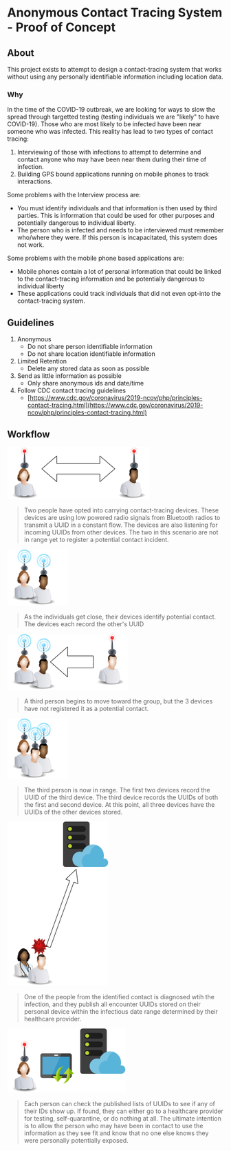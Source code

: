 # Anonymous Contact Tracing System - Proof of Concept
## About
This project exists to attempt to design a contact-tracing system that works without using any personally identifiable information including location data.  

### Why
In the time of the COVID-19 outbreak, we are looking for ways to slow the spread through targetted testing (testing individuals we are "likely" to have COVID-19). Those who are most likely to be infected have been near someone who was infected.  This reality has lead to two types of contact tracing:
1. Interviewing of those with infections to attempt to determine and contact anyone who may have been near them during their time of infection.
2. Building GPS bound applications running on mobile phones to track interactions.

Some problems with the Interview process are: 
- You must identify individuals and that information is then used by third parties. This is information that could be used for other purposes and potentially dangerous to individual liberty.
- The person who is infected and needs to be interviewed must remember who/where they were.  If this person is incapacitated, this system does not work.

Some problems with the mobile phone based applications are:
- Mobile phones contain a lot of personal information that could be linked to the contact-tracing information and be potentially dangerous to individual liberty
- These applications could track individuals that did not even opt-into the contact-tracing system.

## Guidelines 

1. Anonymous
   - Do not share person identifiable information
   - Do not share location identifiable information
2. Limited Retention
   - Delete any stored data as soon as possible
3. Send as little information as possible
   - Only share anonymous ids and date/time
4. Follow CDC contact tracing guidelines
   - [https://www.cdc.gov/coronavirus/2019-ncov/php/principles-contact-tracing.html](https://www.cdc.gov/coronavirus/2019-ncov/php/principles-contact-tracing.html)



## Workflow
![Before Contact](/images/before-contact.png)
> Two people have opted into carrying contact-tracing devices.  These devices are using low powered radio signals from Bluetooth radios to transmit a UUID in a constant flow.  The devices are also listening for incoming UUIDs from other devices. The two in this scenario are not in range yet to register a potential contact incident.


![First Contact](/images/first-contact.png)
> As the individuals get close, their devices identify potential contact.  The devices each record the other's UUID


![Incoming Additional Contact Contact](/images/incoming-additional-contact.png)
>  A third person begins to move toward the group, but the 3 devices have not registered it as a potential contact.


![Additional Contact](/images/additional-contact.png)
> The third person is now in range.  The first two devices record the UUID of the third device.  The third device records the UUIDs of both the first and second device.  At this point, all three devices have the UUIDs of the other devices stored.


![Diagnosis Notification](/images/diagnosis-notification.png)
> One of the people from the identified contact is diagnosed wtih the infection, and they publish all encounter UUIDs stored on their personal device within the infectious date range determined by their healthcare provider.


![Search Contact](/images/search-contact.png)
> Each person can check the published lists of UUIDs to see if any of their IDs show up.  If found, they can either go to a healthcare provider for testing, self-quarantine, or do nothing at all.  The ultimate intention is to allow the person who may have been in contact to use the information as they see fit and know that no one else knows they were personally potentially exposed.

